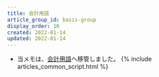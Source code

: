 ```yaml
---
title: 会計用語
article_group_id: basis-group
display_order: 10
created: 2022-01-14
updated: 2022-01-14
---
```

- 当メモは、[会計用語](https://thinktwice.tech/economy/accounting/accounting_terms/)へ移管しました。
{% include articles_common_script.html %}
